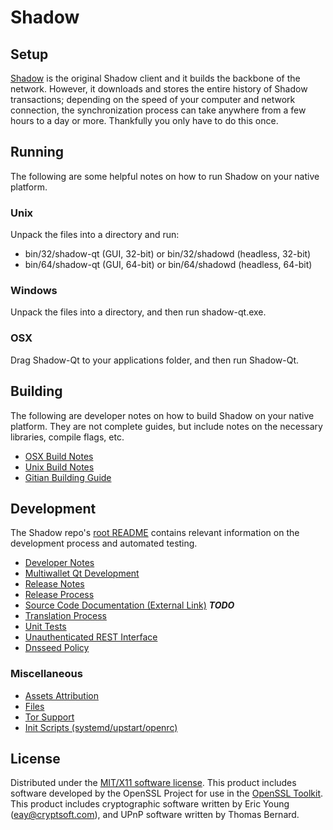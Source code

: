 Shadow
=====================

Setup
---------------------
[Shadow](https://mirq.io/) is the original Shadow client and it builds the backbone of the network. However, it downloads and stores the entire history of Shadow transactions; depending on the speed of your computer and network connection, the synchronization process can take anywhere from a few hours to a day or more. Thankfully you only have to do this once.

Running
---------------------
The following are some helpful notes on how to run Shadow on your native platform.

### Unix

Unpack the files into a directory and run:

- bin/32/shadow-qt (GUI, 32-bit) or bin/32/shadowd (headless, 32-bit)
- bin/64/shadow-qt (GUI, 64-bit) or bin/64/shadowd (headless, 64-bit)

### Windows

Unpack the files into a directory, and then run shadow-qt.exe.

### OSX

Drag Shadow-Qt to your applications folder, and then run Shadow-Qt.

Building
---------------------
The following are developer notes on how to build Shadow on your native platform. They are not complete guides, but include notes on the necessary libraries, compile flags, etc.

- [OSX Build Notes](build-osx.md)
- [Unix Build Notes](build-unix.md)
- [Gitian Building Guide](gitian-building.md)

Development
---------------------
The Shadow repo's [root README](https://github.com/shadowcoin/shadow/blob/master/README.md) contains relevant information on the development process and automated testing.

- [Developer Notes](developer-notes.md)
- [Multiwallet Qt Development](multiwallet-qt.md)
- [Release Notes](release-notes.md)
- [Release Process](release-process.md)
- [Source Code Documentation (External Link)](https://dev.visucore.com/bitcoin/doxygen/) ***TODO***
- [Translation Process](translation_process.md)
- [Unit Tests](unit-tests.md)
- [Unauthenticated REST Interface](REST-interface.md)
- [Dnsseed Policy](dnsseed-policy.md)

### Miscellaneous
- [Assets Attribution](assets-attribution.md)
- [Files](files.md)
- [Tor Support](tor.md)
- [Init Scripts (systemd/upstart/openrc)](init.md)

License
---------------------
Distributed under the [MIT/X11 software license](http://www.opensource.org/licenses/mit-license.php).
This product includes software developed by the OpenSSL Project for use in the [OpenSSL Toolkit](https://www.openssl.org/). This product includes
cryptographic software written by Eric Young ([eay@cryptsoft.com](mailto:eay@cryptsoft.com)), and UPnP software written by Thomas Bernard.
